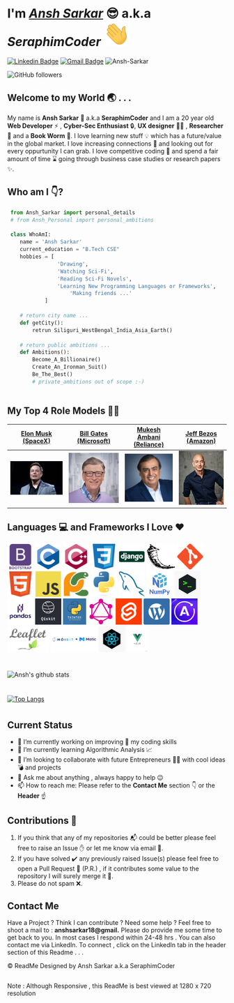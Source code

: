 # I'm [*Ansh Sarkar*](https://www.linkedin.com/in/ansh-sarkar-1150511b0/) :sunglasses: a.k.a *SeraphimCoder* <img src="https://raw.githubusercontent.com/ABSphreak/ABSphreak/master/gifs/Hi.gif" width="60">
[![Linkedin Badge](https://img.shields.io/badge/-AnshSarkar-blue?style=flat-square&logo=Linkedin&logoColor=white&link=https://www.linkedin.com/in/ansh-sarkar-1150511b0/)](https://www.linkedin.com/in/ansh-sarkar-1150511b0/) [![Gmail Badge](https://img.shields.io/badge/-anshsarkar18@gmail.com-c14438?style=flat-square&logo=Gmail&logoColor=white&link=mailto:asterp04@gmail.com)](mailto:asterp04@gmail.com) <img src="https://komarev.com/ghpvc/?username=ansh-sarkar&label=Profile%20views&color=FF8C00&style=flat-square" alt="Ansh-Sarkar" />
<!--break defining , for pushing container to next line. Badges concatenate by default if coded in consecutive lines-->
<img alt="GitHub followers" src="https://img.shields.io/github/followers/Ansh-Sarkar?label=followers&style=for-the-badge">
<!--![test image size](https://i.ibb.co/5x52S7h/Coffee-bitmoji.png){:class="img-responsive"} responsive testing for image-size-->

## Welcome to my World :earth_asia: . . .
My name is **Ansh Sarkar** :raising_hand: a.k.a **SeraphimCoder** and I am a 20 year old **Web Developer** :zap: , **Cyber-Sec Enthusiast** :lock:, **UX designer** :artist: , **Researcher** :microscope: and a **Book Worm** :book:. I love learning new stuff :bulb: which has a future/value in the global market. I love increasing connections :two_men_holding_hands: and looking out for every oppurtunity I can grab. I love competitive coding :trident: and spend a fair amount of time :hourglass: going through business case studies or research papers :sparkles:.
<!--defining python code section-->

## Who am I :point_down:?
```python
 from Ansh_Sarkar import personal_details
 # from Ansh_Personal import personal_ambitions
 
 class WhoAmI:
 	name = 'Ansh Sarkar'
	current_education = "B.Tech CSE"
	hobbies = [
				'Drawing',
				'Watching Sci-Fi',
				'Reading Sci-Fi Novels',
				'Learning New Programming Languages or Frameworks',
        			'Making friends ...'
			]
			
	# return city name ...
	def getCity():
		retrun Siliguri_WestBengal_India_Asia_Earth()
		
	# return public ambitions ...
	def Ambitions():
		Become_A_Billionaire()
		Create_An_Ironman_Suit()
		Be_The_Best()
		# private_ambitions out of scope :-)
	
```
## My Top 4 Role Models :scientist:
[**Elon Musk**](https://en.wikipedia.org/wiki/Elon_Musk) [**(SpaceX)**](https://en.wikipedia.org/wiki/SpaceX)| [**Bill Gates**](https://en.wikipedia.org/wiki/Bill_Gates) [**(Microsoft)**](https://en.wikipedia.org/wiki/Microsoft)| [**Mukesh Ambani**](https://en.wikipedia.org/wiki/Mukesh_Ambani) [**(Reliance)**](https://en.wikipedia.org/wiki/Reliance_Industries)| [**Jeff Bezos**](https://en.wikipedia.org/wiki/Jeff_Bezos) [**(Amazon)**](https://en.wikipedia.org/wiki/Amazon_(company))
--- | --- | --- | ---
![Elon Musk](images/elon-musk.jpg) | ![Bill Gates](images/bill-gates.jpg) | ![Mukesh Ambani](images/mukesh-ambani.jpg) | ![Jeff Bezos](images/jeff-bezos.jpg) 

<!--separator  https://i.ibb.co/5x52S7h/Coffee-bitmoji.png -->
<!--<img  align='right' src="https://github.com/Cyclopstark/Cyclopstark/blob/main/images/ninja.jpeg" height="260px" width="230px">-->

<!-- frameworks. added api calls to compact cards -->

<!--[![Generic badge](https://img.shields.io/badge/Marketplace-VSCode-green.svg)](https://marketplace.visualstudio.com/items?itemName=Solvable.shades)-->

## Languages :computer: and Frameworks I Love :heart:

<img src = 'images/bootstrap.svg' height='60'/> <img src = 'images/c-original.svg' height='60'/> <img src = 'images/cpp.svg' height='60'/> <img src = 'images/css.svg' height='60'/> <img src = 'images/django.svg' height='60'/> <img src = 'images/flask.png' height='60'/> <img src = 'images/git.svg' height='60'/> <img src = 'images/html.svg' height='60'/> <img src = 'images/js.svg' height='60'/> <img src = 'images/pycharm.svg' height='60'/> <img src = 'images/python.svg' height='60'/> <img src = 'images/sql.svg' height='60'/> <img src='images/numpy.png' height='60' /> <img src='images/bash.png' height='60' /> <img src='images/pandas.png' height='60' /> <img src='images/qiskit.jpg' height='60' /> <img src='images/tkinter.jpg' height='60' /> <img src='images/graphql.png' height='60' /> <img src='images/svelte.png' height='60' /> <img src='images/wordpress.png' height='60' /> <img src='images/apollo.png' height='60' /> <img src='images/leaflet.gif' height='60' /> <img src='images/moibit_matic.png' height='60' /> <img src='images/react.jpg' height='60' /> <img src='images/vuejs.jpg' height='60' />

<!--![](https://media.giphy.com/media/4p1JhLCYEOEJa/giphy.gif)-->
<!--![Ansh's github stats](https://github-readme-stats.vercel.app/api?username=Cyclopstark&count_private=true)--><!--NoIcons-->
<!--Different Theme -- ![Anurag's github stats](https://github-readme-stats.vercel.app/api?username=anuraghazra&show_icons=true&theme=dracula)-->

# 

![Ansh's github stats](https://github-readme-stats.vercel.app/api?username=Ansh-Sarkar&show_icons=true)

#

<!--<img  align='left' src="images/lang.png" height="165px" width="125px">-->
<!--<img align = 'left' src = "http://tbayes.eecs.umich.edu/_media/xukevin/visualization_dmkd_2012/newcomb_dmds.gif" height = "165px" width = "125px">-->
	
[![Top Langs](https://github-readme-stats.vercel.app/api/top-langs/?username=ansh-sarkar&layout=compact)](https://github.com/anuraghazra/github-readme-stats)

#
<!--<img src="https://readme-jokes.vercel.app/api" alt="Jokes Card" />-->

<!--[![Top Langs](https://github-readme-stats.vercel.app/api/top-langs/?username=anuraghazra&lang_count=10&width=window.clientWidth)](https://github.com/anuraghazra/github-readme-stats)-->
## Current Status
- 🔭 I’m currently working on improving :construction: my coding skills
- 🌱 I’m currently learning Algorithmic Analysis :chart_with_upwards_trend:
- 👯 I’m looking to collaborate with future Entrepreneurs :scientist: with cool ideas :bomb: and projects
- 💬 Ask me about anything , always happy to help :wink:
- 📫 How to reach me: Please refer to the **Contact Me** section :point_down: or the **Header** :point_up:

## Contributions :file_folder:
1. If you think that any of my repositories :mailbox_with_mail: could be better please feel free to raise an Issue :hand: or let me know via email :email:.
2. If you have solved :heavy_check_mark: any previously raised Issue(s) please feel free to open a Pull Request :scroll: (P.R.) , if it contributes some value to the repository I will surely merge it :link:.
3. Please do not spam :x:.

## Contact Me 
Have a Project ? Think I can contribute ? Need some help ?
Feel free to shoot a mail to : **anshsarkar18@gmail.**
Please do provide me some time to get back to you. In most cases I respond within 24-48 hrs .
You can also contact me via LinkedIn. To connect , click on the LinkedIn tab in the header section of this Readme . . .

:copyright: ReadMe Designed by Ansh Sarkar a.k.a SeraphimCoder

##
Note : Although Responsive , this ReadMe is best viewed at 1280 x 720 resolution
